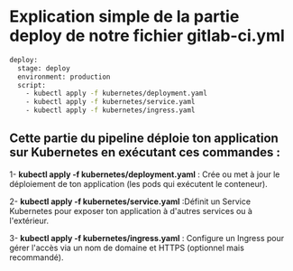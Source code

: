 # Explication simple de la partie deploy de notre fichier **gitlab-ci.yml**
```BASH
deploy:
  stage: deploy
  environment: production
  script:
    - kubectl apply -f kubernetes/deployment.yaml
    - kubectl apply -f kubernetes/service.yaml
    - kubectl apply -f kubernetes/ingress.yaml
```
## Cette partie du pipeline déploie ton application sur Kubernetes en exécutant ces commandes :

1- **kubectl apply -f kubernetes/deployment.yaml** :  Crée ou met à jour le déploiement de ton application (les pods qui exécutent le conteneur).

2- **kubectl apply -f kubernetes/service.yaml** :Définit un Service Kubernetes pour exposer ton application à d'autres services ou à l'extérieur.

3- **kubectl apply -f kubernetes/ingress.yaml** : Configure un Ingress pour gérer l'accès via un nom de domaine et HTTPS (optionnel mais recommandé).
